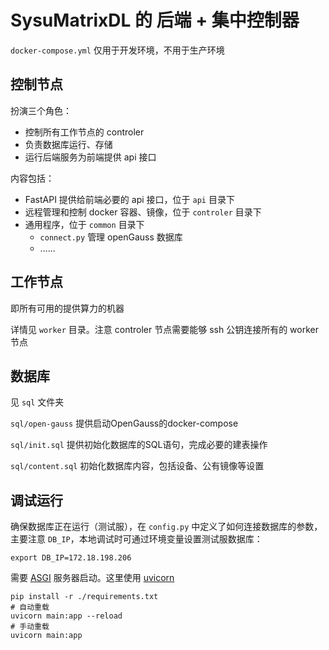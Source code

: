 # SysuMatrixDL 的 后端 + 集中控制器

`docker-compose.yml` 仅用于开发环境，不用于生产环境

## 控制节点

扮演三个角色：
- 控制所有工作节点的 controler
- 负责数据库运行、存储
- 运行后端服务为前端提供 api 接口

内容包括：
- FastAPI 提供给前端必要的 api 接口，位于 `api` 目录下
- 远程管理和控制 docker 容器、镜像，位于 `controler` 目录下
- 通用程序，位于 `common` 目录下
  - `connect.py` 管理 openGauss 数据库
  - ......

## 工作节点

即所有可用的提供算力的机器
  
详情见 `worker` 目录。注意 controler 节点需要能够 ssh 公钥连接所有的 worker 节点

## 数据库

见 `sql` 文件夹

`sql/open-gauss` 提供启动OpenGauss的docker-compose

`sql/init.sql` 提供初始化数据库的SQL语句，完成必要的建表操作

`sql/content.sql` 初始化数据库内容，包括设备、公有镜像等设置

## 调试运行

确保数据库正在运行（测试服），在 `config.py` 中定义了如何连接数据库的参数，主要注意 `DB_IP`，本地调试时可通过环境变量设置测试服数据库：

```shell
export DB_IP=172.18.198.206
```

需要 [ASGI](https://asgi.readthedocs.io/en/latest/) 服务器启动。这里使用 [uvicorn](https://www.uvicorn.org/)

```shell
pip install -r ./requirements.txt
# 自动重载
uvicorn main:app --reload
# 手动重载
uvicorn main:app
```
